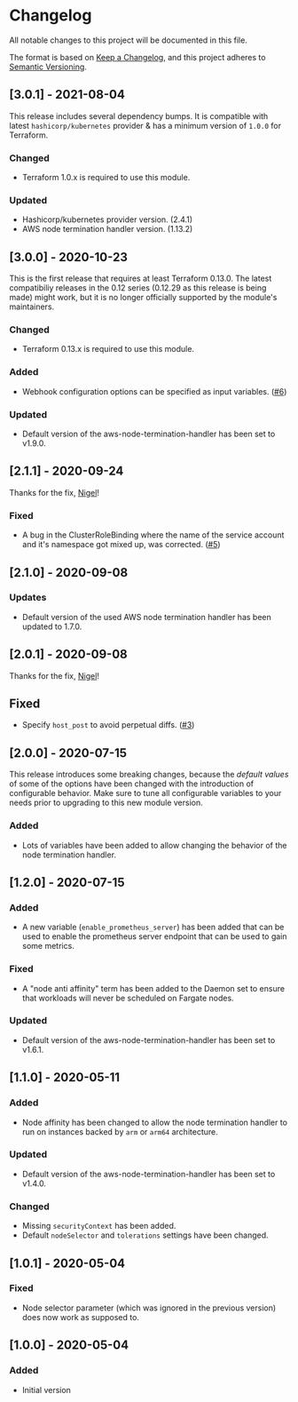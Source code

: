 # Changelog

All notable changes to this project will be documented in this file.

The format is based on [Keep a Changelog](https://keepachangelog.com/en/1.0.0/),
and this project adheres to [Semantic Versioning](https://semver.org/spec/v2.0.0.html).

## [3.0.1] - 2021-08-04

This release includes several dependency bumps. It is compatible with latest
`hashicorp/kubernetes` provider & has a minimum version of `1.0.0` for Terraform.

### Changed

- Terraform 1.0.x is required to use this module.

### Updated

- Hashicorp/kubernetes provider version. (2.4.1)
- AWS node termination handler version. (1.13.2)

## [3.0.0] - 2020-10-23

This is the first release that requires at least Terraform 0.13.0.
The latest compatibiliy releases in the 0.12 series (0.12.29 as this release is being made)
might work, but it is no longer officially supported by the module's maintainers.

### Changed

- Terraform 0.13.x is required to use this module.

### Added

- Webhook configuration options can be specified as input variables. ([#6](https://github.com/iplabs/terraform-kubernetes-aws-node-termination-handler/issues/6))

### Updated

- Default version of the aws-node-termination-handler has been set to v1.9.0.

## [2.1.1] - 2020-09-24

Thanks for the fix, [Nigel](https://github.com/nigelellis)!

### Fixed

- A bug in the ClusterRoleBinding where the name of the service account and
  it's namespace got mixed up, was corrected. ([#5](https://github.com/iplabs/terraform-kubernetes-aws-node-termination-handler/issues/5))

## [2.1.0] - 2020-09-08

### Updates

- Default version of the used AWS node termination handler has been
  updated to 1.7.0.

## [2.0.1] - 2020-09-08

Thanks for the fix, [Nigel](https://github.com/nigelellis)!

## Fixed

- Specify `host_post` to avoid perpetual diffs. ([#3](https://github.com/iplabs/terraform-kubernetes-aws-node-termination-handler/issues/3))

## [2.0.0] - 2020-07-15

This release introduces some breaking changes, because the *default values* of some
of the options have been changed with the introduction of configurable behavior.
Make sure to tune all configurable variables to your needs prior to upgrading to
this new module version.

### Added

- Lots of variables have been added to allow changing the behavior of the node
  termination handler.

## [1.2.0] - 2020-07-15

### Added

- A new variable (`enable_prometheus_server`) has been added that can be used to
  enable the prometheus server endpoint that can be used to gain some metrics.

### Fixed

- A "node anti affinity" term has been added to the Daemon set to ensure that
  workloads will never be scheduled on Fargate nodes.

### Updated

- Default version of the aws-node-termination-handler has been set to v1.6.1.

## [1.1.0] - 2020-05-11

### Added

- Node affinity has been changed to allow the node termination handler to run on
  instances backed by `arm` or `arm64` architecture.

### Updated

- Default version of the aws-node-termination-handler has been set to v1.4.0.

### Changed

- Missing `securityContext` has been added.
- Default `nodeSelector` and `tolerations` settings have been changed.

## [1.0.1] - 2020-05-04

### Fixed

- Node selector parameter (which was ignored in the previous version)
  does now work as supposed to.

## [1.0.0] - 2020-05-04

### Added

- Initial version
